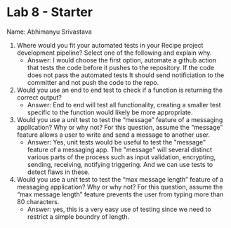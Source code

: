 # Lab 8 - Starter
Name: Abhimanyu Srivastava
1) Where would you fit your automated tests in your Recipe project development pipeline? Select one of the following and explain why.
    - Answer: I would choose the first option, automate a github action that tests the code before it pushes to the repository. If the code does not pass the automated tests It should send notificiation to the committer and not push the code to the repo.
2) Would you use an end to end test to check if a function is returning the correct output?
    - Answer: End to end will test all functionality, creating a smaller test specific to the function would likely be more appropriate.
3) Would you use a unit test to test the “message” feature of a messaging application? Why or why not? For this question, assume the “message” feature allows a user to write and send a message to another user.
    - Answer: Yes, unit tests would be useful to test the "message" feature of a messaging app. The "message" will several distinct various parts of the process such as input validation, encrypting, sending, receiving, notifying triggering. And we can use tests to detect flaws in these.
4) Would you use a unit test to test the “max message length” feature of a messaging application? Why or why not? For this question, assume the “max message length” feature prevents the user from typing more than 80 characters.
     - Answer: yes, this is a very easy use of testing since we need to restrict a simple boundry of length.
